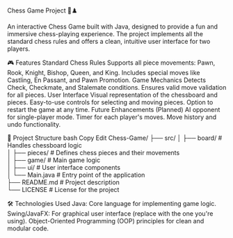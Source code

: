 Chess Game Project 🏁♟️

An interactive Chess Game built with Java, designed to provide a fun and immersive chess-playing experience. The project implements all the standard chess rules and offers a clean, intuitive user interface for two players.

🎮 Features
Standard Chess Rules
Supports all piece movements: Pawn, Rook, Knight, Bishop, Queen, and King.
Includes special moves like Castling, En Passant, and Pawn Promotion.
Game Mechanics
Detects Check, Checkmate, and Stalemate conditions.
Ensures valid move validation for all pieces.
User Interface
Visual representation of the chessboard and pieces.
Easy-to-use controls for selecting and moving pieces.
Option to restart the game at any time.
Future Enhancements (Planned)
AI opponent for single-player mode.
Timer for each player's moves.
Move history and undo functionality.

📂 Project Structure
bash
Copy
Edit
Chess-Game/
├── src/
│   ├── board/          # Handles chessboard logic  
│   ├── pieces/         # Defines chess pieces and their movements  
│   ├── game/           # Main game logic  
│   ├── ui/             # User interface components  
│   └── Main.java       # Entry point of the application  
├── README.md           # Project description  
└── LICENSE             # License for the project  


🛠️ Technologies Used
Java: Core language for implementing game logic.
Swing/JavaFX: For graphical user interface (replace with the one you're using).
Object-Oriented Programming (OOP) principles for clean and modular code.
